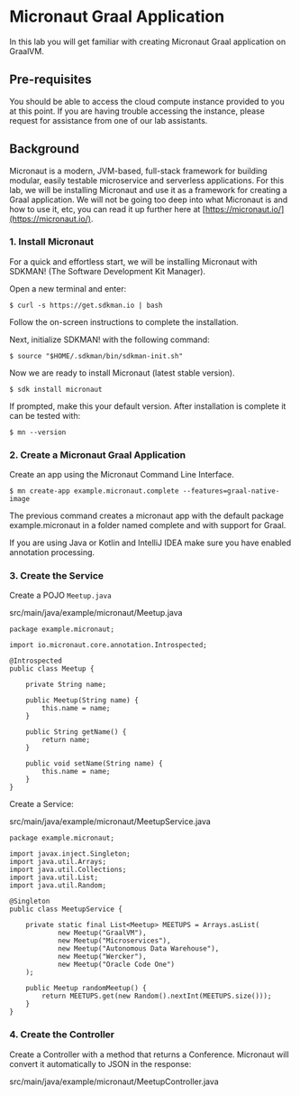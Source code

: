 # Micronaut Graal Application 

In this lab you will get familiar with creating Micronaut Graal application on GraalVM.

## Pre-requisites
You should be able to access the cloud compute instance provided to you at this point. If you are having trouble accessing the instance, please request for assistance from one of our lab assistants.

## Background

Micronaut is a modern, JVM-based, full-stack framework for building modular, easily testable microservice and serverless applications. For this lab, we will be installing Micronaut and use it as a framework for creating a Graal application. We will not be going too deep into what Micronaut is and how to use it, etc, you can read it up further here at [https://micronaut.io/](https://micronaut.io/).

### 1. Install Micronaut

For a quick and effortless start, we will be installing Micronaut with SDKMAN! (The Software Development Kit Manager).

Open a new terminal and enter:

```
$ curl -s https://get.sdkman.io | bash
```
Follow the on-screen instructions to complete the installation.

Next, initialize SDKMAN! with the following command:

```
$ source "$HOME/.sdkman/bin/sdkman-init.sh"
```

Now we are ready to install Micronaut (latest stable version).

```
$ sdk install micronaut
```
If prompted, make this your default version. After installation is complete it can be tested with:

```
$ mn --version
```
### 2. Create a Micronaut Graal Application

Create an app using the Micronaut Command Line Interface.

```
$ mn create-app example.micronaut.complete --features=graal-native-image
```

The previous command creates a micronaut app with the default package example.micronaut in a folder named complete and with support for Graal.

If you are using Java or Kotlin and IntelliJ IDEA make sure you have enabled annotation processing.

### 3. Create the Service

Create a POJO ```Meetup.java```

src/main/java/example/micronaut/Meetup.java

```
package example.micronaut;

import io.micronaut.core.annotation.Introspected;

@Introspected 
public class Meetup {

    private String name;

    public Meetup(String name) {
        this.name = name;
    }

    public String getName() {
        return name;
    }

    public void setName(String name) {
        this.name = name;
    }
}
```

Create a Service:

src/main/java/example/micronaut/MeetupService.java

```
package example.micronaut;

import javax.inject.Singleton;
import java.util.Arrays;
import java.util.Collections;
import java.util.List;
import java.util.Random;

@Singleton 
public class MeetupService {

    private static final List<Meetup> MEETUPS = Arrays.asList(
            new Meetup("GraalVM"),
            new Meetup("Microservices"),
            new Meetup("Autonomous Data Warehouse"),
            new Meetup("Wercker"),
            new Meetup("Oracle Code One")
    );

    public Meetup randomMeetup() { 
        return MEETUPS.get(new Random().nextInt(MEETUPS.size()));
    }
}
```

### 4. Create the Controller

Create a Controller with a method that returns a Conference. Micronaut will convert it automatically to JSON in the response:

src/main/java/example/micronaut/MeetupController.java

